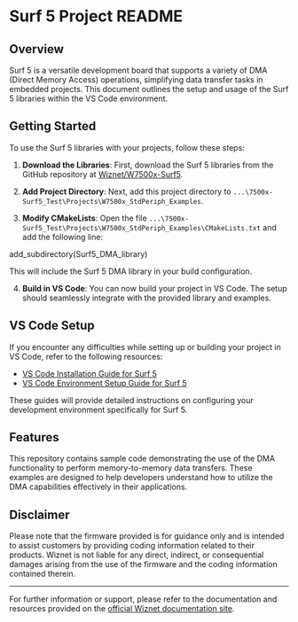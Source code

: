 # Surf 5 Project README

## Overview
Surf 5 is a versatile development board that supports a variety of DMA (Direct Memory Access) operations, simplifying data transfer tasks in embedded projects. This document outlines the setup and usage of the Surf 5 libraries within the VS Code environment.

## Getting Started
To use the Surf 5 libraries with your projects, follow these steps:

1. **Download the Libraries**: First, download the Surf 5 libraries from the GitHub repository at [Wiznet/W7500x-Surf5](https://github.com/Wiznet/W7500x-Surf5).

2. **Add Project Directory**: Next, add this project directory to `...\7500x-Surf5_Test\Projects\W7500x_StdPeriph_Examples`.

3. **Modify CMakeLists**: Open the file `...\7500x-Surf5_Test\Projects\W7500x_StdPeriph_Examples\CMakeLists.txt` and add the following line:


add_subdirectory(Surf5_DMA_library)

This will include the Surf 5 DMA library in your build configuration.

4. **Build in VS Code**: You can now build your project in VS Code. The setup should seamlessly integrate with the provided library and examples.

## VS Code Setup
If you encounter any difficulties while setting up or building your project in VS Code, refer to the following resources:

- [VS Code Installation Guide for Surf 5](https://docs.wiznet.io/Product/Open-Source-Hardware/surf5/getting-started/install-vscode-guide)
- [VS Code Environment Setup Guide for Surf 5](https://docs.wiznet.io/Product/Open-Source-Hardware/surf5/getting-started/fw-examples)

These guides will provide detailed instructions on configuring your development environment specifically for Surf 5.

## Features
This repository contains sample code demonstrating the use of the DMA functionality to perform memory-to-memory data transfers. These examples are designed to help developers understand how to utilize the DMA capabilities effectively in their applications.

## Disclaimer
Please note that the firmware provided is for guidance only and is intended to assist customers by providing coding information related to their products. Wiznet is not liable for any direct, indirect, or consequential damages arising from the use of the firmware and the coding information contained therein.

---
For further information or support, please refer to the documentation and resources provided on the [official Wiznet documentation site](https://docs.wiznet.io/).